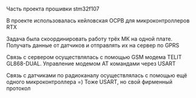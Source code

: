 Часть проекта прошивки stm32f107

В проекте использовалась кейловская ОСРВ для микроконтроллеров RTX

Задача была скоординировать работу трёх МК на одной плате. Получать данные от датчиков и отправлять их на сервер по GPRS

Связь с сервером осуществлялась с помощью GSM модема TELIT GL868-DUAL. Управление модемом AT командами через USART

Связь с датчиками по радиоканалу осуществлялась с помощью ещё одного микроконтроллера =) Тоже USART, но свой фирменный протокол
